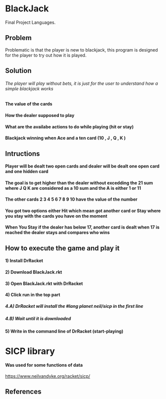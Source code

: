 # BlackJack
Final Project Languages.

## Problem
Problematic is that the player is new to blackjack, this program is designed for the player to try out how it is played.

## Solution 
###### The player will play without bets, it is just for the user to understand how a simple blackjack works 
#### The value of the cards 
#### How the dealer supposed to play 
#### What are the availabe actions to do while playing (hit or stay) 
#### Blackjack winning when Ace and a ten card (10 , J , Q , K )

## Intructions 

#### Player will be dealt two open cards and dealer will be dealt one open card and one hidden card
#### The goal is to get higher than the dealer without excedding the 21 sum where J Q K are considered as a 10 sum and the A is either 1 or 11
#### The other cards 2 3 4 5 6 7 8 9 10 have the value of the number
#### You got two options either Hit which mean got another card or Stay where you stay with the cards you have on the moment
#### When You Stay if the dealer has below 17, another card is dealt when 17 is reached the dealer stays and compares who wins

## How to execute the game and play it 
#### 1) Install DrRacket 
#### 2) Download BlackJack.rkt
#### 3) Open BlackJack.rkt with DrRacket
#### 4) Click run in the top part 
##### 4.A) DrRacket will install the #lang planet neil/sicp in the first line
##### 4.B) Wait until it is downloaded 
#### 5) Write in the command line of DrRacket (start-playing)


# SICP library

#### Was used for some functions of data 

https://www.neilvandyke.org/racket/sicp/

## References

